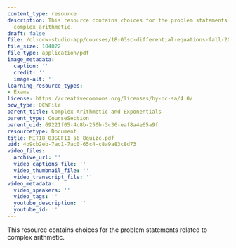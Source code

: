 ```yaml
---
content_type: resource
description: This resource contains choices for the problem statements related to
  complex arithmetic.
draft: false
file: /ol-ocw-studio-app/courses/18-03sc-differential-equations-fall-2011/4b9cb2eb7ac17ac065c4c8a9a83c8d73_MIT18_03SCF11_s6_8quizc.pdf
file_size: 104822
file_type: application/pdf
image_metadata:
  caption: ''
  credit: ''
  image-alt: ''
learning_resource_types:
- Exams
license: https://creativecommons.org/licenses/by-nc-sa/4.0/
ocw_type: OCWFile
parent_title: Complex Arithmetic and Exponentials
parent_type: CourseSection
parent_uid: 69221f05-4c8b-250b-3c36-eaf8a4e65a9f
resourcetype: Document
title: MIT18_03SCF11_s6_8quizc.pdf
uid: 4b9cb2eb-7ac1-7ac0-65c4-c8a9a83c8d73
video_files:
  archive_url: ''
  video_captions_file: ''
  video_thumbnail_file: ''
  video_transcript_file: ''
video_metadata:
  video_speakers: ''
  video_tags: ''
  youtube_description: ''
  youtube_id: ''
---
```

This resource contains choices for the problem statements related to complex arithmetic.